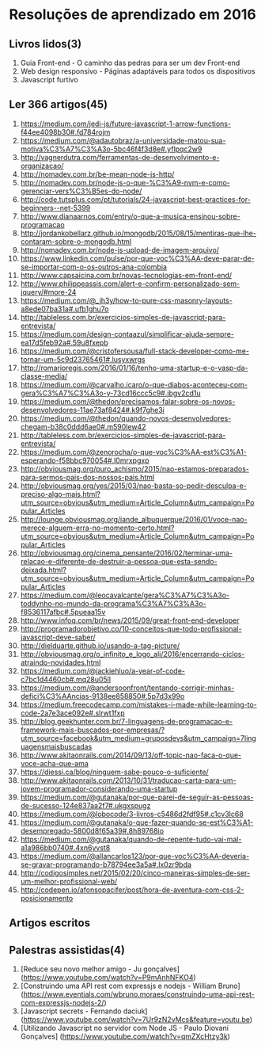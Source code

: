 # Resoluções de aprendizado em 2016

## Livros lidos(3)

 1. Guia Front-end - O caminho das pedras para ser um dev Front-end
 2. Web design responsivo - Páginas adaptáveis para todos os dispositivos
 3. Javascript furtivo

## Ler 366 artigos(45)

 1. https://medium.com/jedi-js/future-javascript-1-arrow-functions-f44ee4098b30#.fd784rojm
 2. https://medium.com/@adautobraz/a-universidade-matou-sua-motiva%C3%A7%C3%A3o-5bc46f4f3d8e#.yflpqc2w9
 3. http://vagnerdutra.com/ferramentas-de-desenvolvimento-e-organizacao/
 4. http://nomadev.com.br/be-mean-node-js-http/
 5. http://nomadev.com.br/node-js-o-que-%C3%A9-nvm-e-como-gerenciar-vers%C3%B5es-do-node/
 6. http://code.tutsplus.com/pt/tutorials/24-javascript-best-practices-for-beginners--net-5399
 7. http://www.dianaarnos.com/entry/o-que-a-musica-ensinou-sobre-programacao
 8. http://jordankobellarz.github.io/mongodb/2015/08/15/mentiras-que-lhe-contaram-sobre-o-mongodb.html
 9. http://nomadev.com.br/node-js-upload-de-imagem-arquivo/
 10. https://www.linkedin.com/pulse/por-que-voc%C3%AA-deve-parar-de-se-importar-com-o-os-outros-ana-colombia
 11. http://www.capsaicina.com.br/novas-tecnologias-em-front-end/
 12. http://www.philippeassis.com/alert-e-confirm-personalizado-sem-jquery/#more-24
 13. https://medium.com/@_jh3y/how-to-pure-css-masonry-layouts-a8ede07ba31a#.ufb1ghu7o
 14. http://tableless.com.br/exercicios-simples-de-javascript-para-entrevista/
 15. https://medium.com/design-contaazul/simplificar-ajuda-sempre-ea17d5feb92a#.59u8fxepb
 16. https://medium.com/@cristofersousa/full-stack-developer-como-me-tornar-um-5c9d23765461#.lusyxwrgs
 17. http://romarioregis.com/2016/01/16/tenho-uma-startup-e-o-vasp-da-classe-media/
 18. https://medium.com/@carvalho.icaro/o-que-diabos-aconteceu-com-gera%C3%A7%C3%A3o-y-73cd16ccc5c9#.jbgv2cd1u
 19. https://medium.com/@thedon/precisamos-falar-sobre-os-novos-desenvolvedores-11ae73af8424#.k9f7ghe3i
 20. https://medium.com/@thedon/quando-novos-desenvolvedores-chegam-b38c0ddd6ae0#.m590lew42
 21. http://tableless.com.br/exercicios-simples-de-javascript-para-entrevista/
 22. https://medium.com/@zenorocha/o-que-voc%C3%AA-est%C3%A1-esperando-f58bbc970054#.l0mrxpgxp
 23. http://obviousmag.org/puro_achismo/2015/nao-estamos-preparados-para-sermos-pais-dos-nossos-pais.html
 24. http://obviousmag.org/yes/2015/03/nao-basta-so-pedir-desculpa-e-preciso-algo-mais.html?utm_source=obvious&utm_medium=Article_Column&utm_campaign=Popular_Articles
 25. http://lounge.obviousmag.org/iande_albuquerque/2016/01/voce-nao-merece-alguem-erra-no-momento-certo.html?utm_source=obvious&utm_medium=Article_Column&utm_campaign=Popular_Articles
 26. http://obviousmag.org/cinema_pensante/2016/02/terminar-uma-relacao-e-diferente-de-destruir-a-pessoa-que-esta-sendo-deixada.html?utm_source=obvious&utm_medium=Article_Column&utm_campaign=Popular_Articles
 27. https://medium.com/@leocavalcante/gera%C3%A7%C3%A3o-toddynho-no-mundo-da-programa%C3%A7%C3%A3o-f8536117afbc#.5pueaa15v
 28. http://www.infoq.com/br/news/2015/09/great-front-end-developer
 29. http://programadorobjetivo.co/10-conceitos-que-todo-profissional-javascript-deve-saber/
 30. http://dielduarte.github.io/usando-a-tag-picture/
 31. http://obviousmag.org/o_infinito_e_logo_ali/2016/encerrando-ciclos-atraindo-novidades.html
 32. https://medium.com/@jackiehluo/a-year-of-code-c7bc1d4460cb#.mq28u05ll
 33. https://medium.com/@andersoonfront/tentando-corrigir-minhas-defici%C3%AAncias-9138ee858850#.5p7d3x99o
 34. https://medium.freecodecamp.com/mistakes-i-made-while-learning-to-code-2a7e3ace092e#.slrwt1fxp
 35. http://blog.geekhunter.com.br/7-linguagens-de-programacao-e-framework-mais-buscados-por-empresas/?utm_source=facebook&utm_medium=gruposdevs&utm_campaign=7linguagensmaisbuscadas
 36. http://www.akitaonrails.com/2014/09/13/off-topic-nao-faca-o-que-voce-acha-que-ama
 37. https://diessi.ca/blog/ninguem-sabe-pouco-o-suficiente/
 38. http://www.akitaonrails.com/2013/10/31/traducao-carta-para-um-jovem-programador-considerando-uma-startup
 39. https://medium.com/@gutanaka/por-que-parei-de-seguir-as-pessoas-de-sucesso-124e837aa2f7#.ukgxspugz
 40. https://medium.com/@lobocode/3-livros-c5486d2fdf95#.c1cv3lc68
 41. https://medium.com/@gutanaka/o-que-fazer-quando-se-est%C3%A1-desempregado-5800d8f65a39#.8h89768io
 42. https://medium.com/@gutanaka/quando-de-repente-tudo-vai-mal-a1a986bb0740#.4xn6yvst8
 43. https://medium.com/@allancarlos123/por-que-voc%C3%AA-deveria-se-gravar-programando-b78794ee3a5a#.lx0zr9bda
 44. http://codigosimples.net/2015/02/20/cinco-maneiras-simples-de-ser-um-melhor-profissional-web/
 45. http://codepen.io/afonsopacifer/post/hora-de-aventura-com-css-2-posicionamento
 
## Artigos escritos

## Palestras assistidas(4)
1. [Reduce seu novo melhor amigo - Ju gonçalves] (https://www.youtube.com/watch?v=P9mAnhNFKO4) 
2. [Construindo uma API rest com expressjs e nodejs - William Bruno] (https://www.eventials.com/wbruno.moraes/construindo-uma-api-rest-com-expressjs-nodejs-2/)
3. [Javascript secrets - Fernando daciuk] (https://www.youtube.com/watch?v=7Ur9zN2vMcs&feature=youtu.be)
4. [Utilizando Javascript no servidor com Node JS -  Paulo Diovani Gonçalves] (https://www.youtube.com/watch?v=qmZXcHtzy3k)
